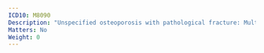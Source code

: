 ```yaml
---
ICD10: M8090
Description: "Unspecified osteoporosis with pathological fracture: Multiple sites"
Matters: No
Weight: 0
---
```

